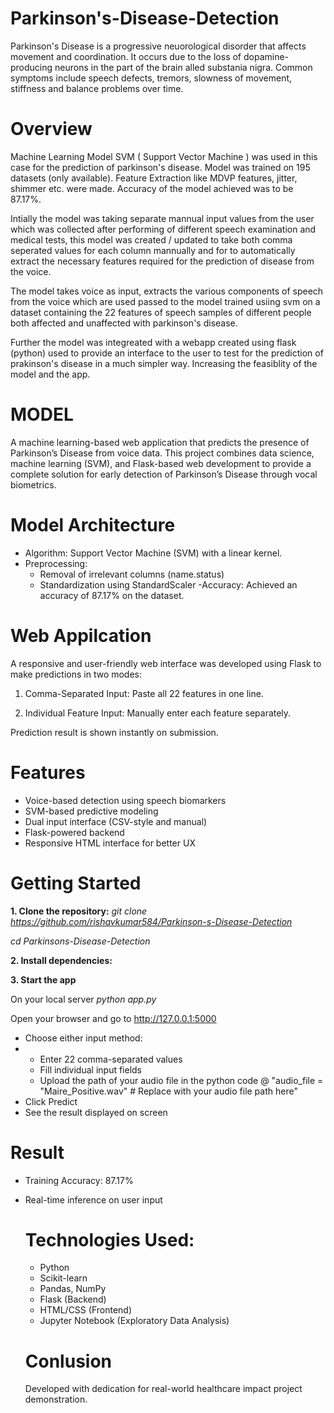 # Parkinson's-Disease-Detection

Parkinson's Disease is a progressive neuorological disorder that affects movement and coordination. It occurs due to the loss of dopamine-producing neurons in the part of the brain alled substania nigra.
Common symptoms include speech defects, tremors, slowness of movement, stiffness and balance problems over time.

# Overview

Machine Learning Model SVM ( Support Vector Machine ) was used in this case for the prediction of parkinson's disease. Model was trained on 195 datasets (only available).
Feature Extraction like MDVP features, jitter, shimmer etc. were made.
Accuracy of the model achieved was to be 87.17%.

Intially the model was taking separate mannual input values from the user which was collected after performing of different speech examination and medical tests, this model was created / updated to take both comma seperated values for each column mannually and for to automatically extract the necessary features required for the prediction of disease from the voice.


The model takes voice as input, extracts the various components of speech from the voice which are used passed to the model trained usiing svm on a dataset containing the 22 features of speech samples of different people both affected and unaffected with parkinson's disease.

Further the model was integreated with a webapp created using flask (python) used to provide an interface to the user to test for the prediction of prakinson's disease in a much simpler way.
Increasing the feasiblity of the model and the app.

# MODEL
A machine learning-based web application that predicts the presence of Parkinson’s Disease from voice data. This project combines data science, machine learning (SVM), and Flask-based web development to provide a complete solution for early detection of Parkinson’s Disease through vocal biometrics.


# Model Architecture
 - Algorithm: Support Vector Machine (SVM) with a linear kernel.
 - Preprocessing:
    - Removal of irrelevant columns (name.status)
    - Standardization using StandardScaler
-Accuracy: Achieved an accuracy of 87.17% on the dataset.

# Web Appilcation 

A responsive and user-friendly web interface was developed using Flask to make predictions in two modes:

1. Comma-Separated Input: Paste all 22 features in one line.
   
2.   Individual Feature Input: Manually enter each feature separately.

Prediction result is shown instantly on submission.

# Features
- Voice-based detection using speech biomarkers
- SVM-based predictive modeling
- Dual input interface (CSV-style and manual)
- Flask-powered backend
- Responsive HTML interface for better UX

# Getting Started

**1. Clone the repository:**
*git clone https://github.com/rishavkumar584/Parkinson-s-Disease-Detection*

*cd Parkinsons-Disease-Detection*

**2. Install dependencies:**

**3. Start the app**

On your local server *python app.py*

Open your browser and go to http://127.0.0.1:5000

- Choose either input method:
-  - Enter 22 comma-separated values
   - Fill individual input fields
   - Upload the path of your audio file in the python code
     @ "audio_file = "Maire_Positive.wav"  # Replace with your audio file path here"
- Click Predict
- See the result displayed on screen

# Result
- Training Accuracy: 87.17%
- Real-time inference on user input

  # Technologies Used:
  - Python
  - Scikit-learn
  - Pandas, NumPy
  - Flask (Backend)
  - HTML/CSS (Frontend)
  - Jupyter Notebook (Exploratory Data Analysis)
 
  # Conlusion

  Developed with dedication for real-world healthcare impact project demonstration.
